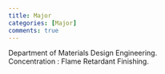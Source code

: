 ```yaml
---
title: Major
categories: [Major]
comments: true
---
```


Department of Materials Design Engineering.<br>
Concentration : Flame Retardant Finishing.<br>
